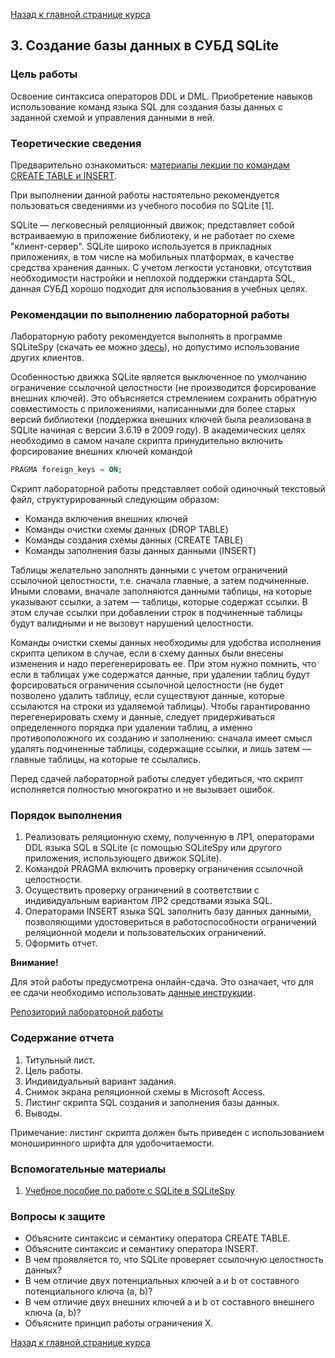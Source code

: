 [Назад к главной странице курса](https://github.com/db-course/syllabus)

## 3. Создание базы данных в СУБД SQLite

### Цель работы

Освоение синтаксиса операторов DDL и DML. Приобретение навыков использование команд языка SQL для создания базы данных с заданной схемой и управления данными в ней.

### Теоретические сведения

Предварительно ознакомиться: [материалы лекции по командам CREATE TABLE и INSERT](https://aksenov.in/guap/db/lectures/doku.php?id=lectures:lecture4).

При выполнении данной работы настоятельно рекомендуется пользоваться сведениями из учебного пособия по SQLite [1].

SQLite — легковесный реляционный движок; представляет собой встраиваемую в приложение библиотеку, и не работает по схеме "клиент-сервер". SQLite широко используется в прикладных приложениях, в том числе на мобильных платформах, в качестве средства хранения данных. С учетом легкости установки, отсутствия необходимости настройки и неплохой поддержки стандарта SQL, данная СУБД хорошо подходит для использования в учебных целях.

### Рекомендации по выполнению лабораторной работы

Лабораторную работу рекомендуется выполнять в программе SQLiteSpy (скачать ее можно [здесь](https://www.yunqa.de/delphi/apps/sqlitespy/index)), но допустимо использование других клиентов.

Особенностью движка SQLite является выключенное по умолчанию ограничение ссылочной целостности (не производится форсирование внешних ключей). Это объясняется стремлением сохранить обратную совместимость с приложениями, написанными для более старых версий библиотеки (поддержка внешних ключей была реализована в SQLite начиная с версии 3.6.19 в 2009 году). В академических целях необходимо в самом начале скрипта принудительно включить форсирование внешних ключей командой

```sql
PRAGMA foreign_keys = ON;
```

Скрипт лабораторной работы представляет собой одиночный текстовый файл, структурированный следующим образом:

* Команда включения внешних ключей
* Команды очистки схемы данных (DROP TABLE)
* Команды создания схемы данных (CREATE TABLE)
* Команды заполнения базы данных данными (INSERT)

Таблицы желательно заполнять данными с учетом ограничений ссылочной целостности, т.е. сначала главные, а затем подчиненные. Иными словами, вначале заполняются данными таблицы, на которые указывают ссылки, а затем — таблицы, которые содержат ссылки. В этом случае ссылки при добавлении строк в подчиненные таблицы будут валидными и не вызовут нарушений целостности.

Команды очистки схемы данных необходимы для удобства исполнения скрипта целиком в случае, если в схему данных были внесены изменения и надо перегенерировать ее. При этом нужно помнить, что если в таблицах уже содержатся данные, при удалении таблиц будут форсироваться ограничения ссылочной целостности (не будет позволено удалить таблицу, если существуют данные, которые ссылаются на строки из удаляемой таблицы). Чтобы гарантированно перегенерировать схему и данные, следует придерживаться определенного порядка при удалении таблиц, а именно противоположного их созданию и заполнению: сначала имеет смысл удалять подчиненные таблицы, содержащие ссылки, и лишь затем — главные таблицы, на которые те ссылались.

Перед сдачей лабораторной работы следует убедиться, что скрипт исполняется полностью многократно и не вызывает ошибок.

### Порядок выполнения

1. Реализовать реляционную схему, полученную в ЛР1, операторами DDL языка SQL в SQLite (с помощью SQLiteSpy или другого приложения, использующего движок SQLite).
1.  Командой PRAGMA включить проверку ограничения ссылочной целостности.
1.  Осуществить проверку ограничений в соответствии с индивидуальным вариантом ЛР2 средствами языка SQL.
1.  Операторами INSERT языка SQL заполнить базу данных данными, позволяющими удостовериться в работоспособности ограничений реляционной модели и пользовательских ограничений.
1.  Оформить отчет.

__Внимание!__

Для этой работы предусмотрена онлайн-сдача. Это означает, что для ее сдачи необходимо использовать [данные инструкции](https://github.com/db-course/syllabus/blob/master/git.md).

[Репозиторий лабораторной работы](https://github.com/db-course/labwork3)

### Содержание отчета

1. Титульный лист.
1. Цель работы.
1. Индивидуальный вариант задания.
1. Снимок экрана реляционной схемы в Microsoft Access.
1. Листинг скрипта SQL создания и заполнения базы данных.
1. Выводы.

Примечание: листинг скрипта должен быть приведен с использованием моноширинного шрифта для удобочитаемости.

### Вспомогательные материалы

1. [Учебное пособие по работе с SQLite в SQLiteSpy](https://www.dropbox.com/s/pfxpdfz5j4bpaty/SQLite.pdf)

### Вопросы к защите

*   Объясните синтаксис и семантику оператора CREATE TABLE.
*   Объясните синтаксис и семантику оператора INSERT.
*   В чем проявляется то, что SQLite проверяет ссылочную целостность данных?
*   В чем отличие двух потенциальных ключей a и b от составного потенциального ключа (a, b)?
*   В чем отличие двух внешних ключей a и b от составного внешнего ключа (a, b)?
*   Объясните принцип работы ограничения X.

[Назад к главной странице курса](https://github.com/db-course/syllabus)
